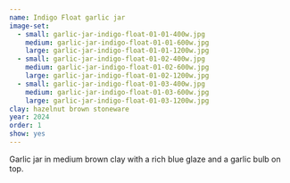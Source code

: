 ```yaml
---
name: Indigo Float garlic jar
image-set:
  - small: garlic-jar-indigo-float-01-01-400w.jpg
    medium: garlic-jar-indigo-float-01-01-600w.jpg
    large: garlic-jar-indigo-float-01-01-1200w.jpg
  - small: garlic-jar-indigo-float-01-02-400w.jpg
    medium: garlic-jar-indigo-float-01-02-600w.jpg
    large: garlic-jar-indigo-float-01-02-1200w.jpg
  - small: garlic-jar-indigo-float-01-03-400w.jpg
    medium: garlic-jar-indigo-float-01-03-600w.jpg
    large: garlic-jar-indigo-float-01-03-1200w.jpg
clay: hazelnut brown stoneware
year: 2024
order: 1
show: yes
---
```


Garlic jar in medium brown clay with a rich blue glaze and a garlic bulb on top.
